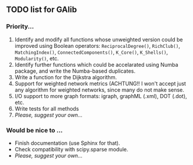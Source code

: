 ## TODO list for GAlib


### Priority...


1. Identify and modify all functions whose unweighted version could be improved using Boolean operators: ``ReciprocalDegree()``, ``RichClub()``, ``MatchingIndex()``, ``ConnectedComponents()``, ``K_Core()``, ``K_Shells()``, ``Modularity()``, etc.
2. Identify further functions which could be accelarated using Numba package, and write the Numba-based duplicates.
3. Write a function for the Dijkstra algorithm.
4. Support for weighted network metrics (ACHTUNG!! I won't accept just any algorithm for weighted networks, since many do not make sense.
4. I/O support to more graph formats: igraph, graphML (.xml), DOT (.dot), etc. 
5. Write tests for all methods
6. *Please, suggest your own…*

### Would be nice to ...

* Finish documentation (use Sphinx for that).
* Check compatibility with scipy.sparse module.
* *Please, suggest your own…*
